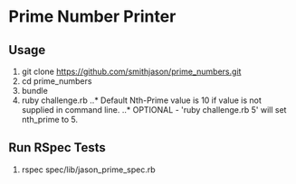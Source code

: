 # Prime Number Printer

## Usage
1. git clone https://github.com/smithjason/prime_numbers.git
2. cd prime_numbers
3. bundle
4. ruby challenge.rb
..* Default Nth-Prime value is 10 if value is not supplied in command line.
..* OPTIONAL - 'ruby challenge.rb 5' will set nth_prime to 5.

## Run RSpec Tests
1. rspec spec/lib/jason_prime_spec.rb
